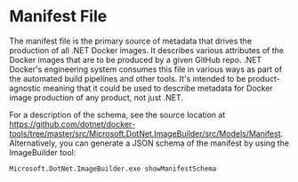 # Manifest File

The manifest file is the primary source of metadata that drives the production of all .NET Docker images.  It describes various attributes of the Docker images that are to be produced by a given GitHub repo. .NET Docker's engineering system consumes this file in various ways as part of the automated build pipelines and other tools. It's intended to be product-agnostic meaning that it could be used to describe metadata for Docker image production of any product, not just .NET.

For a description of the schema, see the source location at https://github.com/dotnet/docker-tools/tree/master/src/Microsoft.DotNet.ImageBuilder/src/Models/Manifest. Alternatively, you can generate a JSON schema of the manifest by using the ImageBuilder tool:
```
Microsoft.DotNet.ImageBuilder.exe showManifestSchema
```
